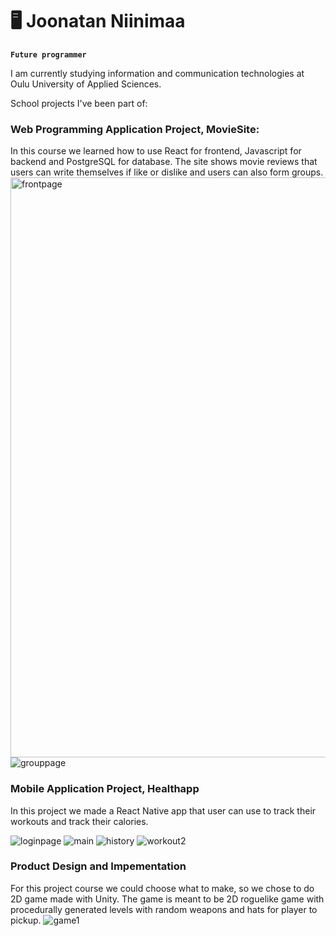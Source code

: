 # :desktop_computer: Joonatan Niinimaa

**`Future programmer `**

I am currently studying information and communication technologies at Oulu University of Applied Sciences.

School projects I've been part of:

### Web Programming Application Project, MovieSite:
In this course we learned how to use React for frontend, Javascript for backend and PostgreSQL for database.
The site shows movie reviews that users can write themselves if like or dislike and users can also form groups. 
<img width="928" alt="frontpage" src="https://github.com/user-attachments/assets/6b64a403-4452-48d0-b704-fa2250c9fa83" />
![grouppage](https://github.com/user-attachments/assets/72b1c1b8-3e78-4896-b76d-a61a20a2e2b7)


### Mobile Application Project, Healthapp

In this project we made a React Native app that user can use to track their workouts and track their calories.

![loginpage](https://github.com/user-attachments/assets/e5e08311-27d1-419c-8234-cbc1f9087fe4)
![main](https://github.com/user-attachments/assets/a188ba7a-e160-4721-b975-9008b01fddc5)
![history](https://github.com/user-attachments/assets/f8e23d09-dbfd-4bee-834d-a7ccd2420bce)
![workout2](https://github.com/user-attachments/assets/b0ee0d10-1ace-45f0-ac49-46764a9110c5)

### Product Design and Impementation

For this project course we could choose what to make, so we chose to do 2D game made with Unity.
The game is meant to be 2D roguelike game with procedurally generated levels with random weapons and hats for player to pickup.
![game1](https://github.com/user-attachments/assets/ac950ee4-5e49-4bf9-946f-3c55407f40c3)

